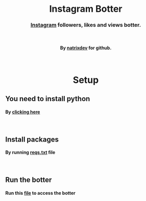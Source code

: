 <div align="center">
<h1>Instagram Botter</h1>
<h3><a href="https://instagram.com">Instagram</a> followers, likes and views botter.</h3>
<br/>
<h4>By <a href="https://github.com/natrixdev">natrixdev</a> for github.</h4>
<br/>
<h1>Setup</h1>
</div>
<h2>You need to install python</2>
<h4>By <a href="https://python.org/downloads">clicking here</a></h4>
<br/>
<h2>Install packages</h2>
<h4>By running <a href="https://github.com/natrixdev/instagram-botter/edit/main/reqs.txt">reqs.txt</a> file</h4>
<br/>
<h2>Run the botter</h2>
<h4>Run this <a href="https://github.com/natrixdev/instagram-botter/edit/main/main.py"> file</a> to access the botter</h4>
